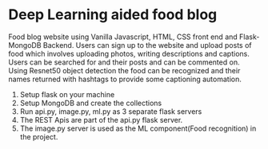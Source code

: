 # Deep Learning aided food blog

Food blog website using Vanilla Javascript, HTML, CSS front end and Flask-MongoDB Backend. Users can sign up to the website and upload posts of food which involves uploading photos, writing descriptions and captions. Users can be searched for and their posts and can be commented on. Using Resnet50 object detection the food can be recognized and their names returned with hashtags to provide some captioning automation.

1) Setup flask on your machine
2) Setup MongoDB and create the collections 
3) Run api.py, image.py, ml.py as 3 separate flask servers
4) The REST Apis are part of the api.py flask server.
5) The image.py server is used as the ML component(Food recognition) in the project.
